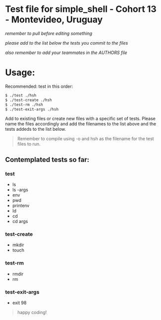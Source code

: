 # Test file for simple_shell - Cohort 13 - Montevideo, Uruguay
*remember to pull before editing something*

*please add to the list below the tests you commit to the files*

*also remember to add your teammates in the AUTHORS file*

# Usage: 
Recommended: test in this order:
``` sh
$ ./test ./hsh
$ ./test-create ./hsh
$ ./test-rm ./hsh
$ ./test-exit-args ./hsh
```
Add to existing files or create new files with a specific set of tests. Please name the files accordingly and add the filenames to the list above and the tests addeds to the list below.

> Remember to compile using -o and hsh as the filename for the test files to run. 

## Contemplated tests so far:
### test
- ls
- ls -args
- env
- pwd
- printenv
- ld
- cd
- cd args

### test-create
- mkdir
- touch

### test-rm
- rmdir
- rm

### test-exit-args
 - exit 98
 
> happy coding!
